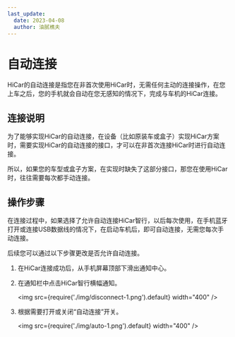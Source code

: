 ```yaml
---
last_update:
  date: 2023-04-08
  author: 油腻樵夫
---
```


# 自动连接

HiCar的自动连接是指您在非首次使用HiCar时，无需任何主动的连接操作，在您上车之后，您的手机就会自动在您无感知的情况下，完成与车机的HiCar连接。

## 连接说明

为了能够实现HiCar的自动连接，在设备（比如原装车或盒子）实现HiCar方案时，需要实现HiCar的自动连接的接口，才可以在非首次连接HiCar时进行自动连接。

所以，如果您的车型或盒子方案，在实现时缺失了这部分接口，那您在使用HiCar时，往往需要每次都手动连接。

## 操作步骤
在连接过程中，如果选择了允许自动连接HiCar智行，以后每次使用，在手机蓝牙打开或连接USB数据线的情况下，在启动车机后，即可自动连接，无需您每次手动连接。

后续您可以通过以下步骤更改是否允许自动连接。
1. 在HiCar连接成功后，从手机屏幕顶部下滑出通知中心。
2. 在通知栏中点击HiCar智行横幅通知。
   
   <img
      src={require('./img/disconnect-1.png').default}
      width="400" 
   />

3. 根据需要打开或关闭“自动连接”开关。
   
   <img
      src={require('./img/auto-1.png').default}
      width="400" 
   />
   